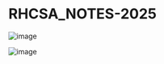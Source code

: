 # RHCSA_NOTES-2025

![image](https://github.com/user-attachments/assets/ca210056-3add-45df-b57c-dec4d2fb9eb7)

![image](https://github.com/user-attachments/assets/01cbe3e4-cecb-4439-9131-9dc7a0882733)
